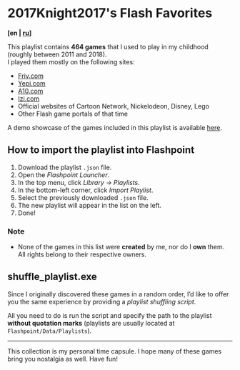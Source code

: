 # 2017Knight2017's Flash Favorites

**[en | [ru](README_ru.md)]**

This playlist contains **464 games** that I used to play in my childhood (roughly between 2011 and 2018).  
I played them mostly on the following sites:
- [Friv.com](https://www.friv.com)
- [Yepi.com](https://www.yepi.com)
- [A10.com](https://www.a10.com)
- [Izi.com](https://izi.com)
- Official websites of Cartoon Network, Nickelodeon, Disney, Lego
- Other Flash game portals of that time

A demo showcase of the games included in this playlist is available [here](DEMO.md).

## How to import the playlist into Flashpoint

1. Download the playlist `.json` file.  
2. Open the *Flashpoint Launcher*.  
3. In the top menu, click *Library → Playlists*.  
4. In the bottom-left corner, click *Import Playlist*.  
5. Select the previously downloaded `.json` file.  
6. The new playlist will appear in the list on the left.  
7. Done!

### Note
- None of the games in this list were **created** by me, nor do I **own** them. All rights belong to their respective owners.

## shuffle_playlist.exe
Since I originally discovered these games in a random order, I’d like to offer you the same experience by providing a *playlist shuffling script*.

All you need to do is run the script and specify the path to the playlist **without quotation marks** (playlists are usually located at `Flashpoint/Data/Playlists`).

---

This collection is my personal time capsule. I hope many of these games bring you nostalgia as well. Have fun!
